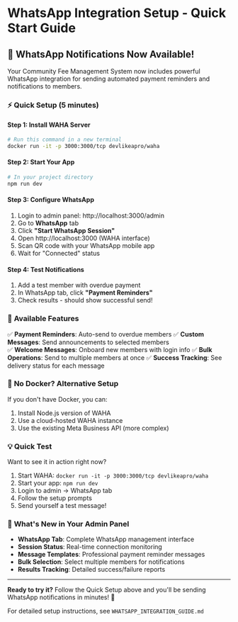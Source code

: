 # WhatsApp Integration Setup - Quick Start Guide

## 🚀 **WhatsApp Notifications Now Available!**

Your Community Fee Management System now includes powerful WhatsApp integration for sending automated payment reminders and notifications to members.

### ⚡ **Quick Setup (5 minutes)**

#### Step 1: Install WAHA Server
```bash
# Run this command in a new terminal
docker run -it -p 3000:3000/tcp devlikeapro/waha
```

#### Step 2: Start Your App
```bash
# In your project directory
npm run dev
```

#### Step 3: Configure WhatsApp
1. Login to admin panel: http://localhost:3000/admin
2. Go to **WhatsApp** tab
3. Click **"Start WhatsApp Session"**
4. Open http://localhost:3000 (WAHA interface)
5. Scan QR code with your WhatsApp mobile app
6. Wait for "Connected" status

#### Step 4: Test Notifications
1. Add a test member with overdue payment
2. In WhatsApp tab, click **"Payment Reminders"**
3. Check results - should show successful send!

### 📱 **Available Features**

✅ **Payment Reminders**: Auto-send to overdue members
✅ **Custom Messages**: Send announcements to selected members  
✅ **Welcome Messages**: Onboard new members with login info
✅ **Bulk Operations**: Send to multiple members at once
✅ **Success Tracking**: See delivery status for each message

### 🔧 **No Docker? Alternative Setup**

If you don't have Docker, you can:
1. Install Node.js version of WAHA
2. Use a cloud-hosted WAHA instance
3. Use the existing Meta Business API (more complex)

### 💡 **Quick Test**

Want to see it in action right now?

1. Start WAHA: `docker run -it -p 3000:3000/tcp devlikeapro/waha`
2. Start your app: `npm run dev`
3. Login to admin → WhatsApp tab
4. Follow the setup prompts
5. Send yourself a test message!

### 🎯 **What's New in Your Admin Panel**

- **WhatsApp Tab**: Complete WhatsApp management interface
- **Session Status**: Real-time connection monitoring  
- **Message Templates**: Professional payment reminder messages
- **Bulk Selection**: Select multiple members for notifications
- **Results Tracking**: Detailed success/failure reports

---

**Ready to try it?** Follow the Quick Setup above and you'll be sending WhatsApp notifications in minutes! 🚀

For detailed setup instructions, see `WHATSAPP_INTEGRATION_GUIDE.md`
